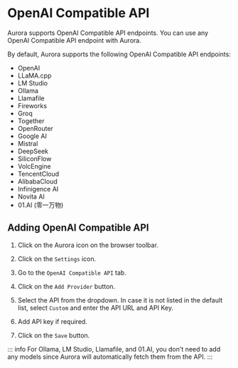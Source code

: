 # OpenAI Compatible API

Aurora supports OpenAI Compatible API endpoints. You can use any OpenAI Compatible API endpoint with Aurora.

By default, Aurora supports the following OpenAI Compatible API endpoints:

- OpenAI
- LLaMA.cpp
- LM Studio
- Ollama
- Llamafile
- Fireworks
- Groq
- Together
- OpenRouter
- Google AI
- Mistral
- DeepSeek
- SiliconFlow
- VolcEngine
- TencentCloud
- AlibabaCloud
- Infinigence AI
- Novita AI
- 01.AI (零一万物)


## Adding OpenAI Compatible API


1. Click on the Aurora icon on the browser toolbar.

2. Click on the `Settings` icon.

3. Go to the `OpenAI Compatible API` tab.

4. Click on the `Add Provider` button.

5. Select the API from the dropdown. In case it is not listed in the default list, select `Custom` and enter the API URL and API Key.

6. Add API key if required.

7. Click on the `Save` button.


::: info
For Ollama, LM Studio, Llamafile, and 01.AI, you don't need to add any models since Aurora will automatically fetch them from the API.
:::